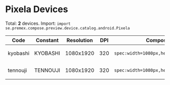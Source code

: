 # Pixela Devices

Total: **2** devices. Import: `import se.premex.compose.preview.device.catalog.android.Pixela`

| Code | Constant | Resolution | DPI | Compose Spec | Preview Usage |
|------|----------|------------|-----|-------------|---------------|
| kyobashi | KYOBASHI | 1080x1920 | 320 | `spec:width=1080px,height=1920px,dpi=320` | `@Preview(device = Pixela.KYOBASHI)` |
| tennouji | TENNOUJI | 1080x1920 | 320 | `spec:width=1080px,height=1920px,dpi=320` | `@Preview(device = Pixela.TENNOUJI)` |

<!-- Generated automatically. Do not edit manually. -->
